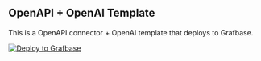 ## OpenAPI + OpenAI Template

This is a OpenAPI connector + OpenAI template that deploys to Grafbase.

[![Deploy to Grafbase](https://grafbase.com/button)](https://grafbase.com/new/configure?template=OpenAI&source=https%3A%2F%2Fgithub.com%2Fgrafbase%2Fgrafbase%2Ftree%2Fmain%2Ftemplates%2Fopenapi-openai-sdl)
